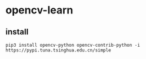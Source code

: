 # opencv-learn
 

## install 
```
pip3 install opencv-python opencv-contrib-python -i https://pypi.tuna.tsinghua.edu.cn/simple
```